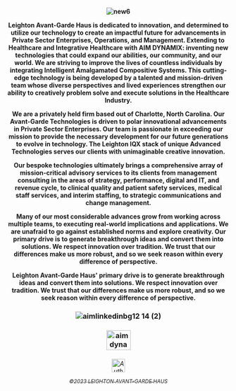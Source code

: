 
  <h4 align="middle">

![new6](https://user-images.githubusercontent.com/117833954/221325178-ce885b47-f26a-4849-9ffb-f8a3f1dd7cf4.jpeg)

Leighton Avant-Garde Haus is dedicated to innovation, and determined to utilize our technology to create an impactful future for advancements in Private Sector Enterprises, Operations, and Management. Extending to Healthcare and Integrative Healthcare with AIM DYNAMIX: inventing new technologies that could expand our abilities, our community, and our world. We are striving to improve the lives of countless individuals by integrating Intelligent Amalgamated Compositive Systems.  This cutting-edge technology is being developed by a talented and mission-driven team whose diverse perspectives and lived experiences strengthen our ability to creatively problem solve and execute solutions in the Healthcare Industry.

We are a privately held firm based out of Charlotte, North Carolina. Our Avant-Garde Technologies is driven to polar innovational advancements in Private Sector Enterprises. Our team is passionate in exceeding our mission to provide the necessary development for our future generations to evolve in technology. The Leighton IQX stack of unique Advanced Technologies serves our clients with unimaginable creative innovation.

Our bespoke technologies ultimately brings a comprehensive array of mission-critical advisory services to its clients from management consulting in the areas of strategy, performance, digital and IT, and revenue cycle, to clinical quality and patient safety services, medical staff services, and interim staffing, to strategic communications and change management.


 Many of our most considerable advances grow from working across multiple teams, to executing real-world implications and applications. We are unafraid to go against established norms and explore creativity. Our primary drive is to generate breakthrough ideas and convert them into solutions. We respect innovation over tradition. We trust that our differences make us more robust, and so we seek reason within every difference of perspective. 

 Leighton Avant-Garde Haus' primary drive is to generate breakthrough ideas and convert them into solutions. We respect innovation over tradition. We trust that our differences make us more robust, and so we seek reason within every difference of perspective.

 
  <h3 align="middle">

  
![aimlinkedinbg12 14 (2)](https://user-images.githubusercontent.com/119469038/209342013-ad59d147-7591-4a96-8714-495374bf51ad.png)

 <h3 align="middle">
 
   
  <a href="https://linkedin.com/company/theleightonhaus/" target="blank"><img align="center" src="https://raw.githubusercontent.com/rahuldkjain/github-profile-readme-generator/master/src/images/icons/Social/linked-in-alt.svg" alt="aimdynamix" height="45" width="55" /></a>
 
  <h6 align="middle">

  <a href="https://leightonavantgardehaus.github.io">
  <img align="center" alt="Auth" width="30px" src="https://simpleicons.vercel.app/stackblitz/000" /> 

<sub>©2023 LEIGHTON AVANT-GARDE HAUS</sub>

   
